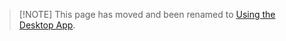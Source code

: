 <!-- markdownlint-disable MD041 -->

> [!NOTE] This page has moved and been renamed to
> [Using the Desktop App](/tutorials/desktop-app?id=run-a-development-profile).

